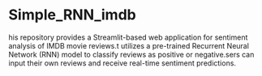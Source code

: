 # Simple_RNN_imdb
his repository provides a Streamlit-based web application for sentiment analysis of IMDB movie reviews.t utilizes a pre-trained Recurrent Neural Network (RNN) model to classify reviews as positive or negative.sers can input their own reviews and receive real-time sentiment predictions.
